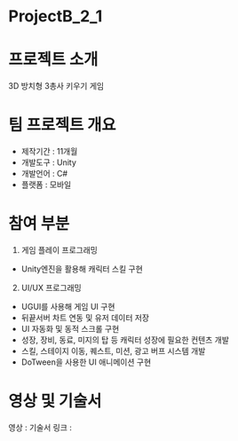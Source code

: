 # ProjectB_2_1

# 프로젝트 소개 
3D 방치형 3총사 키우기 게임 

# 팀 프로젝트 개요 
- 제작기간 : 11개월
- 개발도구 : Unity
- 개발언어 : C#
- 플랫폼 : 모바일

# 참여 부분
1. 게임 플레이 프로그래밍 
- Unity엔진을 활용해 캐릭터 스킬 구현 

2. UI/UX 프로그래밍
- UGUI를 사용해 게임 UI 구현 
- 뒤끝서버 차트 연동 및 유저 데이터 저장 
-  UI 자동화 및 동적 스크롤 구현 
- 성장, 장비, 동료, 미지의 탑 등 캐릭터 성장에 필요한 컨텐츠 개발
- 스킬, 스테이지 이동, 퀘스트, 미션, 광고 버프 시스템 개발 
- DoTween을 사용한 UI 애니메이션 구현 

# 영상 및 기술서 
영상 : 
기술서 링크 : 
